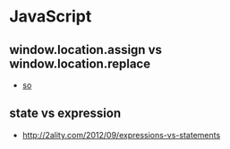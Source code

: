# JavaScript

## window.location.assign vs window.location.replace
- [so]( https://stackoverflow.com/questions/4505798/difference-between-window-location-assign-and-window-location-replace)

## state vs expression
- http://2ality.com/2012/09/expressions-vs-statements